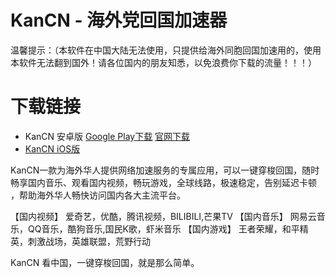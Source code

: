 
# KanCN - 海外党回国加速器
温馨提示：（本软件在中国大陆无法使用，只提供给海外同胞回国加速用的，使用本软件无法翻到国外！请各位国内的朋友知悉，以免浪费你下载的流量！！！）

# 下载链接
- KanCN 安卓版
  [Google Play下载](https://kancn.oss-us-west-1.aliyuncs.com/android/8/kancn.apk)
  [官网下载](https://play.google.com/store/apps/details?id=com.xh.kancn)
- [KanCN iOS版](https://apps.apple.com/cn/app/id1475240284)

KanCN一款为海外华人提供网络加速服务的专属应用，可以一键穿梭回国，随时畅享国内音乐、观看国内视频，畅玩游戏，全球线路，极速稳定，告别延迟卡顿 ，帮助海外华人畅快访问国内各大主流平台。

【国内视频】 爱奇艺，优酷，腾讯视频，BILIBILI,芒果TV
【国内音乐】 网易云音乐，QQ音乐，酷狗音乐,国民K歌，虾米音乐
【国内游戏】 王者荣耀，和平精英，刺激战场，英雄联盟，荒野行动

KanCN 看中国，一键穿梭回国，就是那么简单。
